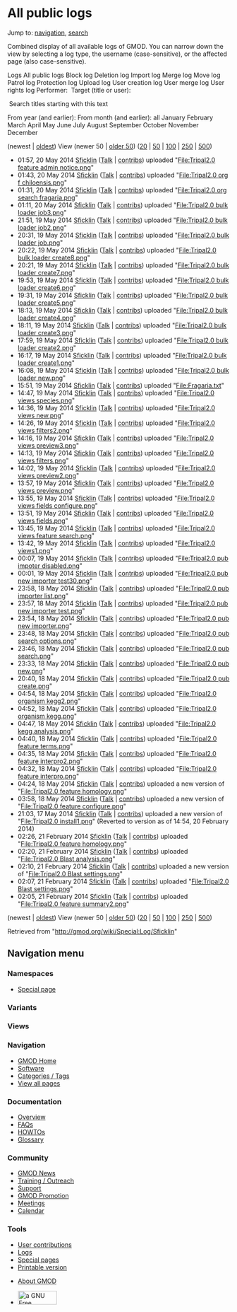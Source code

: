 <div id="mw-page-base" class="noprint">

</div>

<div id="mw-head-base" class="noprint">

</div>

<div id="content" class="mw-body" role="main">

<span id="top"></span>

<div id="mw-js-message" style="display:none;">

</div>



# <span dir="auto">All public logs</span>

<div id="bodyContent">

<div id="contentSub">

</div>

<div id="jump-to-nav" class="mw-jump">

Jump to: [navigation](#mw-navigation), [search](#p-search)

</div>

<div id="mw-content-text">

Combined display of all available logs of GMOD. You can narrow down the
view by selecting a log type, the username (case-sensitive), or the
affected page (also case-sensitive).

Logs All public logs Block log Deletion log Import log Merge log Move
log Patrol log Protection log Upload log User creation log User merge
log User rights log <span style="white-space: nowrap">Performer: </span>
<span style="white-space: nowrap">Target (title or user): </span>

 Search titles starting with this text

From year (and earlier): From month (and earlier): all January February
March April May June July August September October November December

(newest \| <a
href="/mediawiki/index.php?title=Special:Log/Sficklin&amp;dir=prev&amp;type=&amp;user=Sficklin"
class="mw-lastlink" rel="last" title="Special:Log/Sficklin">oldest</a>)
View (newer 50 \| <a
href="/mediawiki/index.php?title=Special:Log/Sficklin&amp;offset=20140221020501&amp;type=&amp;user=Sficklin"
class="mw-nextlink" rel="next" title="Special:Log/Sficklin">older 50</a>)
(<a
href="/mediawiki/index.php?title=Special:Log/Sficklin&amp;offset=&amp;limit=20&amp;type=&amp;user=Sficklin"
class="mw-numlink" title="Special:Log/Sficklin">20</a> \| <a
href="/mediawiki/index.php?title=Special:Log/Sficklin&amp;offset=&amp;limit=50&amp;type=&amp;user=Sficklin"
class="mw-numlink" title="Special:Log/Sficklin">50</a> \| <a
href="/mediawiki/index.php?title=Special:Log/Sficklin&amp;offset=&amp;limit=100&amp;type=&amp;user=Sficklin"
class="mw-numlink" title="Special:Log/Sficklin">100</a> \| <a
href="/mediawiki/index.php?title=Special:Log/Sficklin&amp;offset=&amp;limit=250&amp;type=&amp;user=Sficklin"
class="mw-numlink" title="Special:Log/Sficklin">250</a> \| <a
href="/mediawiki/index.php?title=Special:Log/Sficklin&amp;offset=&amp;limit=500&amp;type=&amp;user=Sficklin"
class="mw-numlink" title="Special:Log/Sficklin">500</a>)

- 01:57, 20 May 2014 <a href="/wiki/User:Sficklin" class="mw-userlink"
  title="User:Sficklin">Sficklin</a> <span class="mw-usertoollinks">(<a
  href="/mediawiki/index.php?title=User_talk:Sficklin&amp;action=edit&amp;redlink=1"
  class="new" title="User talk:Sficklin (page does not exist)">Talk</a>
  \|
  [contribs](/wiki/Special:Contributions/Sficklin "Special:Contributions/Sficklin"))</span>
  uploaded "[File:Tripal2.0 feature admin
  notice.png](/wiki/File:Tripal2.0_feature_admin_notice.png "File:Tripal2.0 feature admin notice.png")"
- 01:43, 20 May 2014 <a href="/wiki/User:Sficklin" class="mw-userlink"
  title="User:Sficklin">Sficklin</a> <span class="mw-usertoollinks">(<a
  href="/mediawiki/index.php?title=User_talk:Sficklin&amp;action=edit&amp;redlink=1"
  class="new" title="User talk:Sficklin (page does not exist)">Talk</a>
  \|
  [contribs](/wiki/Special:Contributions/Sficklin "Special:Contributions/Sficklin"))</span>
  uploaded "[File:Tripal2.0 org f
  chiloensis.png](/wiki/File:Tripal2.0_org_f_chiloensis.png "File:Tripal2.0 org f chiloensis.png")"
- 01:31, 20 May 2014 <a href="/wiki/User:Sficklin" class="mw-userlink"
  title="User:Sficklin">Sficklin</a> <span class="mw-usertoollinks">(<a
  href="/mediawiki/index.php?title=User_talk:Sficklin&amp;action=edit&amp;redlink=1"
  class="new" title="User talk:Sficklin (page does not exist)">Talk</a>
  \|
  [contribs](/wiki/Special:Contributions/Sficklin "Special:Contributions/Sficklin"))</span>
  uploaded "[File:Tripal2.0 org search
  fragaria.png](/wiki/File:Tripal2.0_org_search_fragaria.png "File:Tripal2.0 org search fragaria.png")"
- 01:11, 20 May 2014 <a href="/wiki/User:Sficklin" class="mw-userlink"
  title="User:Sficklin">Sficklin</a> <span class="mw-usertoollinks">(<a
  href="/mediawiki/index.php?title=User_talk:Sficklin&amp;action=edit&amp;redlink=1"
  class="new" title="User talk:Sficklin (page does not exist)">Talk</a>
  \|
  [contribs](/wiki/Special:Contributions/Sficklin "Special:Contributions/Sficklin"))</span>
  uploaded "[File:Tripal2.0 bulk loader
  job3.png](/wiki/File:Tripal2.0_bulk_loader_job3.png "File:Tripal2.0 bulk loader job3.png")"
- 21:51, 19 May 2014 <a href="/wiki/User:Sficklin" class="mw-userlink"
  title="User:Sficklin">Sficklin</a> <span class="mw-usertoollinks">(<a
  href="/mediawiki/index.php?title=User_talk:Sficklin&amp;action=edit&amp;redlink=1"
  class="new" title="User talk:Sficklin (page does not exist)">Talk</a>
  \|
  [contribs](/wiki/Special:Contributions/Sficklin "Special:Contributions/Sficklin"))</span>
  uploaded "[File:Tripal2.0 bulk loader
  job2.png](/wiki/File:Tripal2.0_bulk_loader_job2.png "File:Tripal2.0 bulk loader job2.png")"
- 20:31, 19 May 2014 <a href="/wiki/User:Sficklin" class="mw-userlink"
  title="User:Sficklin">Sficklin</a> <span class="mw-usertoollinks">(<a
  href="/mediawiki/index.php?title=User_talk:Sficklin&amp;action=edit&amp;redlink=1"
  class="new" title="User talk:Sficklin (page does not exist)">Talk</a>
  \|
  [contribs](/wiki/Special:Contributions/Sficklin "Special:Contributions/Sficklin"))</span>
  uploaded "[File:Tripal2.0 bulk loader
  job.png](/wiki/File:Tripal2.0_bulk_loader_job.png "File:Tripal2.0 bulk loader job.png")"
- 20:22, 19 May 2014 <a href="/wiki/User:Sficklin" class="mw-userlink"
  title="User:Sficklin">Sficklin</a> <span class="mw-usertoollinks">(<a
  href="/mediawiki/index.php?title=User_talk:Sficklin&amp;action=edit&amp;redlink=1"
  class="new" title="User talk:Sficklin (page does not exist)">Talk</a>
  \|
  [contribs](/wiki/Special:Contributions/Sficklin "Special:Contributions/Sficklin"))</span>
  uploaded "[File:Tripal2.0 bulk loader
  create8.png](/wiki/File:Tripal2.0_bulk_loader_create8.png "File:Tripal2.0 bulk loader create8.png")"
- 20:21, 19 May 2014 <a href="/wiki/User:Sficklin" class="mw-userlink"
  title="User:Sficklin">Sficklin</a> <span class="mw-usertoollinks">(<a
  href="/mediawiki/index.php?title=User_talk:Sficklin&amp;action=edit&amp;redlink=1"
  class="new" title="User talk:Sficklin (page does not exist)">Talk</a>
  \|
  [contribs](/wiki/Special:Contributions/Sficklin "Special:Contributions/Sficklin"))</span>
  uploaded "[File:Tripal2.0 bulk loader
  create7.png](/wiki/File:Tripal2.0_bulk_loader_create7.png "File:Tripal2.0 bulk loader create7.png")"
- 19:53, 19 May 2014 <a href="/wiki/User:Sficklin" class="mw-userlink"
  title="User:Sficklin">Sficklin</a> <span class="mw-usertoollinks">(<a
  href="/mediawiki/index.php?title=User_talk:Sficklin&amp;action=edit&amp;redlink=1"
  class="new" title="User talk:Sficklin (page does not exist)">Talk</a>
  \|
  [contribs](/wiki/Special:Contributions/Sficklin "Special:Contributions/Sficklin"))</span>
  uploaded "[File:Tripal2.0 bulk loader
  create6.png](/wiki/File:Tripal2.0_bulk_loader_create6.png "File:Tripal2.0 bulk loader create6.png")"
- 19:31, 19 May 2014 <a href="/wiki/User:Sficklin" class="mw-userlink"
  title="User:Sficklin">Sficklin</a> <span class="mw-usertoollinks">(<a
  href="/mediawiki/index.php?title=User_talk:Sficklin&amp;action=edit&amp;redlink=1"
  class="new" title="User talk:Sficklin (page does not exist)">Talk</a>
  \|
  [contribs](/wiki/Special:Contributions/Sficklin "Special:Contributions/Sficklin"))</span>
  uploaded "[File:Tripal2.0 bulk loader
  create5.png](/wiki/File:Tripal2.0_bulk_loader_create5.png "File:Tripal2.0 bulk loader create5.png")"
- 18:13, 19 May 2014 <a href="/wiki/User:Sficklin" class="mw-userlink"
  title="User:Sficklin">Sficklin</a> <span class="mw-usertoollinks">(<a
  href="/mediawiki/index.php?title=User_talk:Sficklin&amp;action=edit&amp;redlink=1"
  class="new" title="User talk:Sficklin (page does not exist)">Talk</a>
  \|
  [contribs](/wiki/Special:Contributions/Sficklin "Special:Contributions/Sficklin"))</span>
  uploaded "[File:Tripal2.0 bulk loader
  create4.png](/wiki/File:Tripal2.0_bulk_loader_create4.png "File:Tripal2.0 bulk loader create4.png")"
- 18:11, 19 May 2014 <a href="/wiki/User:Sficklin" class="mw-userlink"
  title="User:Sficklin">Sficklin</a> <span class="mw-usertoollinks">(<a
  href="/mediawiki/index.php?title=User_talk:Sficklin&amp;action=edit&amp;redlink=1"
  class="new" title="User talk:Sficklin (page does not exist)">Talk</a>
  \|
  [contribs](/wiki/Special:Contributions/Sficklin "Special:Contributions/Sficklin"))</span>
  uploaded "[File:Tripal2.0 bulk loader
  create3.png](/wiki/File:Tripal2.0_bulk_loader_create3.png "File:Tripal2.0 bulk loader create3.png")"
- 17:59, 19 May 2014 <a href="/wiki/User:Sficklin" class="mw-userlink"
  title="User:Sficklin">Sficklin</a> <span class="mw-usertoollinks">(<a
  href="/mediawiki/index.php?title=User_talk:Sficklin&amp;action=edit&amp;redlink=1"
  class="new" title="User talk:Sficklin (page does not exist)">Talk</a>
  \|
  [contribs](/wiki/Special:Contributions/Sficklin "Special:Contributions/Sficklin"))</span>
  uploaded "[File:Tripal2.0 bulk loader
  create2.png](/wiki/File:Tripal2.0_bulk_loader_create2.png "File:Tripal2.0 bulk loader create2.png")"
- 16:17, 19 May 2014 <a href="/wiki/User:Sficklin" class="mw-userlink"
  title="User:Sficklin">Sficklin</a> <span class="mw-usertoollinks">(<a
  href="/mediawiki/index.php?title=User_talk:Sficklin&amp;action=edit&amp;redlink=1"
  class="new" title="User talk:Sficklin (page does not exist)">Talk</a>
  \|
  [contribs](/wiki/Special:Contributions/Sficklin "Special:Contributions/Sficklin"))</span>
  uploaded "[File:Tripal2.0 bulk loader
  create1.png](/wiki/File:Tripal2.0_bulk_loader_create1.png "File:Tripal2.0 bulk loader create1.png")"
- 16:08, 19 May 2014 <a href="/wiki/User:Sficklin" class="mw-userlink"
  title="User:Sficklin">Sficklin</a> <span class="mw-usertoollinks">(<a
  href="/mediawiki/index.php?title=User_talk:Sficklin&amp;action=edit&amp;redlink=1"
  class="new" title="User talk:Sficklin (page does not exist)">Talk</a>
  \|
  [contribs](/wiki/Special:Contributions/Sficklin "Special:Contributions/Sficklin"))</span>
  uploaded "[File:Tripal2.0 bulk loader
  new.png](/wiki/File:Tripal2.0_bulk_loader_new.png "File:Tripal2.0 bulk loader new.png")"
- 15:51, 19 May 2014 <a href="/wiki/User:Sficklin" class="mw-userlink"
  title="User:Sficklin">Sficklin</a> <span class="mw-usertoollinks">(<a
  href="/mediawiki/index.php?title=User_talk:Sficklin&amp;action=edit&amp;redlink=1"
  class="new" title="User talk:Sficklin (page does not exist)">Talk</a>
  \|
  [contribs](/wiki/Special:Contributions/Sficklin "Special:Contributions/Sficklin"))</span>
  uploaded
  "[File:Fragaria.txt](/wiki/File:Fragaria.txt "File:Fragaria.txt")"
- 14:47, 19 May 2014 <a href="/wiki/User:Sficklin" class="mw-userlink"
  title="User:Sficklin">Sficklin</a> <span class="mw-usertoollinks">(<a
  href="/mediawiki/index.php?title=User_talk:Sficklin&amp;action=edit&amp;redlink=1"
  class="new" title="User talk:Sficklin (page does not exist)">Talk</a>
  \|
  [contribs](/wiki/Special:Contributions/Sficklin "Special:Contributions/Sficklin"))</span>
  uploaded "[File:Tripal2.0 views
  species.png](/wiki/File:Tripal2.0_views_species.png "File:Tripal2.0 views species.png")"
- 14:36, 19 May 2014 <a href="/wiki/User:Sficklin" class="mw-userlink"
  title="User:Sficklin">Sficklin</a> <span class="mw-usertoollinks">(<a
  href="/mediawiki/index.php?title=User_talk:Sficklin&amp;action=edit&amp;redlink=1"
  class="new" title="User talk:Sficklin (page does not exist)">Talk</a>
  \|
  [contribs](/wiki/Special:Contributions/Sficklin "Special:Contributions/Sficklin"))</span>
  uploaded "[File:Tripal2.0 views
  new.png](/wiki/File:Tripal2.0_views_new.png "File:Tripal2.0 views new.png")"
- 14:26, 19 May 2014 <a href="/wiki/User:Sficklin" class="mw-userlink"
  title="User:Sficklin">Sficklin</a> <span class="mw-usertoollinks">(<a
  href="/mediawiki/index.php?title=User_talk:Sficklin&amp;action=edit&amp;redlink=1"
  class="new" title="User talk:Sficklin (page does not exist)">Talk</a>
  \|
  [contribs](/wiki/Special:Contributions/Sficklin "Special:Contributions/Sficklin"))</span>
  uploaded "[File:Tripal2.0 views
  filters2.png](/wiki/File:Tripal2.0_views_filters2.png "File:Tripal2.0 views filters2.png")"
- 14:16, 19 May 2014 <a href="/wiki/User:Sficklin" class="mw-userlink"
  title="User:Sficklin">Sficklin</a> <span class="mw-usertoollinks">(<a
  href="/mediawiki/index.php?title=User_talk:Sficklin&amp;action=edit&amp;redlink=1"
  class="new" title="User talk:Sficklin (page does not exist)">Talk</a>
  \|
  [contribs](/wiki/Special:Contributions/Sficklin "Special:Contributions/Sficklin"))</span>
  uploaded "[File:Tripal2.0 views
  preview3.png](/wiki/File:Tripal2.0_views_preview3.png "File:Tripal2.0 views preview3.png")"
- 14:13, 19 May 2014 <a href="/wiki/User:Sficklin" class="mw-userlink"
  title="User:Sficklin">Sficklin</a> <span class="mw-usertoollinks">(<a
  href="/mediawiki/index.php?title=User_talk:Sficklin&amp;action=edit&amp;redlink=1"
  class="new" title="User talk:Sficklin (page does not exist)">Talk</a>
  \|
  [contribs](/wiki/Special:Contributions/Sficklin "Special:Contributions/Sficklin"))</span>
  uploaded "[File:Tripal2.0 views
  filters.png](/wiki/File:Tripal2.0_views_filters.png "File:Tripal2.0 views filters.png")"
- 14:02, 19 May 2014 <a href="/wiki/User:Sficklin" class="mw-userlink"
  title="User:Sficklin">Sficklin</a> <span class="mw-usertoollinks">(<a
  href="/mediawiki/index.php?title=User_talk:Sficklin&amp;action=edit&amp;redlink=1"
  class="new" title="User talk:Sficklin (page does not exist)">Talk</a>
  \|
  [contribs](/wiki/Special:Contributions/Sficklin "Special:Contributions/Sficklin"))</span>
  uploaded "[File:Tripal2.0 views
  preview2.png](/wiki/File:Tripal2.0_views_preview2.png "File:Tripal2.0 views preview2.png")"
- 13:57, 19 May 2014 <a href="/wiki/User:Sficklin" class="mw-userlink"
  title="User:Sficklin">Sficklin</a> <span class="mw-usertoollinks">(<a
  href="/mediawiki/index.php?title=User_talk:Sficklin&amp;action=edit&amp;redlink=1"
  class="new" title="User talk:Sficklin (page does not exist)">Talk</a>
  \|
  [contribs](/wiki/Special:Contributions/Sficklin "Special:Contributions/Sficklin"))</span>
  uploaded "[File:Tripal2.0 views
  preview.png](/wiki/File:Tripal2.0_views_preview.png "File:Tripal2.0 views preview.png")"
- 13:55, 19 May 2014 <a href="/wiki/User:Sficklin" class="mw-userlink"
  title="User:Sficklin">Sficklin</a> <span class="mw-usertoollinks">(<a
  href="/mediawiki/index.php?title=User_talk:Sficklin&amp;action=edit&amp;redlink=1"
  class="new" title="User talk:Sficklin (page does not exist)">Talk</a>
  \|
  [contribs](/wiki/Special:Contributions/Sficklin "Special:Contributions/Sficklin"))</span>
  uploaded "[File:Tripal2.0 views fields
  configure.png](/wiki/File:Tripal2.0_views_fields_configure.png "File:Tripal2.0 views fields configure.png")"
- 13:51, 19 May 2014 <a href="/wiki/User:Sficklin" class="mw-userlink"
  title="User:Sficklin">Sficklin</a> <span class="mw-usertoollinks">(<a
  href="/mediawiki/index.php?title=User_talk:Sficklin&amp;action=edit&amp;redlink=1"
  class="new" title="User talk:Sficklin (page does not exist)">Talk</a>
  \|
  [contribs](/wiki/Special:Contributions/Sficklin "Special:Contributions/Sficklin"))</span>
  uploaded "[File:Tripal2.0 views
  fields.png](/wiki/File:Tripal2.0_views_fields.png "File:Tripal2.0 views fields.png")"
- 13:45, 19 May 2014 <a href="/wiki/User:Sficklin" class="mw-userlink"
  title="User:Sficklin">Sficklin</a> <span class="mw-usertoollinks">(<a
  href="/mediawiki/index.php?title=User_talk:Sficklin&amp;action=edit&amp;redlink=1"
  class="new" title="User talk:Sficklin (page does not exist)">Talk</a>
  \|
  [contribs](/wiki/Special:Contributions/Sficklin "Special:Contributions/Sficklin"))</span>
  uploaded "[File:Tripal2.0 views feature
  search.png](/wiki/File:Tripal2.0_views_feature_search.png "File:Tripal2.0 views feature search.png")"
- 13:42, 19 May 2014 <a href="/wiki/User:Sficklin" class="mw-userlink"
  title="User:Sficklin">Sficklin</a> <span class="mw-usertoollinks">(<a
  href="/mediawiki/index.php?title=User_talk:Sficklin&amp;action=edit&amp;redlink=1"
  class="new" title="User talk:Sficklin (page does not exist)">Talk</a>
  \|
  [contribs](/wiki/Special:Contributions/Sficklin "Special:Contributions/Sficklin"))</span>
  uploaded "[File:Tripal2.0
  views1.png](/wiki/File:Tripal2.0_views1.png "File:Tripal2.0 views1.png")"
- 00:07, 19 May 2014 <a href="/wiki/User:Sficklin" class="mw-userlink"
  title="User:Sficklin">Sficklin</a> <span class="mw-usertoollinks">(<a
  href="/mediawiki/index.php?title=User_talk:Sficklin&amp;action=edit&amp;redlink=1"
  class="new" title="User talk:Sficklin (page does not exist)">Talk</a>
  \|
  [contribs](/wiki/Special:Contributions/Sficklin "Special:Contributions/Sficklin"))</span>
  uploaded "[File:Tripal2.0 pub impoter
  disabled.png](/wiki/File:Tripal2.0_pub_impoter_disabled.png "File:Tripal2.0 pub impoter disabled.png")"
- 00:01, 19 May 2014 <a href="/wiki/User:Sficklin" class="mw-userlink"
  title="User:Sficklin">Sficklin</a> <span class="mw-usertoollinks">(<a
  href="/mediawiki/index.php?title=User_talk:Sficklin&amp;action=edit&amp;redlink=1"
  class="new" title="User talk:Sficklin (page does not exist)">Talk</a>
  \|
  [contribs](/wiki/Special:Contributions/Sficklin "Special:Contributions/Sficklin"))</span>
  uploaded "[File:Tripal2.0 pub new importer
  test30.png](/wiki/File:Tripal2.0_pub_new_importer_test30.png "File:Tripal2.0 pub new importer test30.png")"
- 23:58, 18 May 2014 <a href="/wiki/User:Sficklin" class="mw-userlink"
  title="User:Sficklin">Sficklin</a> <span class="mw-usertoollinks">(<a
  href="/mediawiki/index.php?title=User_talk:Sficklin&amp;action=edit&amp;redlink=1"
  class="new" title="User talk:Sficklin (page does not exist)">Talk</a>
  \|
  [contribs](/wiki/Special:Contributions/Sficklin "Special:Contributions/Sficklin"))</span>
  uploaded "[File:Tripal2.0 pub importer
  list.png](/wiki/File:Tripal2.0_pub_importer_list.png "File:Tripal2.0 pub importer list.png")"
- 23:57, 18 May 2014 <a href="/wiki/User:Sficklin" class="mw-userlink"
  title="User:Sficklin">Sficklin</a> <span class="mw-usertoollinks">(<a
  href="/mediawiki/index.php?title=User_talk:Sficklin&amp;action=edit&amp;redlink=1"
  class="new" title="User talk:Sficklin (page does not exist)">Talk</a>
  \|
  [contribs](/wiki/Special:Contributions/Sficklin "Special:Contributions/Sficklin"))</span>
  uploaded "[File:Tripal2.0 pub new importer
  test.png](/wiki/File:Tripal2.0_pub_new_importer_test.png "File:Tripal2.0 pub new importer test.png")"
- 23:54, 18 May 2014 <a href="/wiki/User:Sficklin" class="mw-userlink"
  title="User:Sficklin">Sficklin</a> <span class="mw-usertoollinks">(<a
  href="/mediawiki/index.php?title=User_talk:Sficklin&amp;action=edit&amp;redlink=1"
  class="new" title="User talk:Sficklin (page does not exist)">Talk</a>
  \|
  [contribs](/wiki/Special:Contributions/Sficklin "Special:Contributions/Sficklin"))</span>
  uploaded "[File:Tripal2.0 pub new
  importer.png](/wiki/File:Tripal2.0_pub_new_importer.png "File:Tripal2.0 pub new importer.png")"
- 23:48, 18 May 2014 <a href="/wiki/User:Sficklin" class="mw-userlink"
  title="User:Sficklin">Sficklin</a> <span class="mw-usertoollinks">(<a
  href="/mediawiki/index.php?title=User_talk:Sficklin&amp;action=edit&amp;redlink=1"
  class="new" title="User talk:Sficklin (page does not exist)">Talk</a>
  \|
  [contribs](/wiki/Special:Contributions/Sficklin "Special:Contributions/Sficklin"))</span>
  uploaded "[File:Tripal2.0 pub search
  options.png](/wiki/File:Tripal2.0_pub_search_options.png "File:Tripal2.0 pub search options.png")"
- 23:46, 18 May 2014 <a href="/wiki/User:Sficklin" class="mw-userlink"
  title="User:Sficklin">Sficklin</a> <span class="mw-usertoollinks">(<a
  href="/mediawiki/index.php?title=User_talk:Sficklin&amp;action=edit&amp;redlink=1"
  class="new" title="User talk:Sficklin (page does not exist)">Talk</a>
  \|
  [contribs](/wiki/Special:Contributions/Sficklin "Special:Contributions/Sficklin"))</span>
  uploaded "[File:Tripal2.0 pub
  search.png](/wiki/File:Tripal2.0_pub_search.png "File:Tripal2.0 pub search.png")"
- 23:33, 18 May 2014 <a href="/wiki/User:Sficklin" class="mw-userlink"
  title="User:Sficklin">Sficklin</a> <span class="mw-usertoollinks">(<a
  href="/mediawiki/index.php?title=User_talk:Sficklin&amp;action=edit&amp;redlink=1"
  class="new" title="User talk:Sficklin (page does not exist)">Talk</a>
  \|
  [contribs](/wiki/Special:Contributions/Sficklin "Special:Contributions/Sficklin"))</span>
  uploaded "[File:Tripal2.0 pub
  new.png](/wiki/File:Tripal2.0_pub_new.png "File:Tripal2.0 pub new.png")"
- 20:40, 18 May 2014 <a href="/wiki/User:Sficklin" class="mw-userlink"
  title="User:Sficklin">Sficklin</a> <span class="mw-usertoollinks">(<a
  href="/mediawiki/index.php?title=User_talk:Sficklin&amp;action=edit&amp;redlink=1"
  class="new" title="User talk:Sficklin (page does not exist)">Talk</a>
  \|
  [contribs](/wiki/Special:Contributions/Sficklin "Special:Contributions/Sficklin"))</span>
  uploaded "[File:Tripal2.0 pub
  create.png](/wiki/File:Tripal2.0_pub_create.png "File:Tripal2.0 pub create.png")"
- 04:54, 18 May 2014 <a href="/wiki/User:Sficklin" class="mw-userlink"
  title="User:Sficklin">Sficklin</a> <span class="mw-usertoollinks">(<a
  href="/mediawiki/index.php?title=User_talk:Sficklin&amp;action=edit&amp;redlink=1"
  class="new" title="User talk:Sficklin (page does not exist)">Talk</a>
  \|
  [contribs](/wiki/Special:Contributions/Sficklin "Special:Contributions/Sficklin"))</span>
  uploaded "[File:Tripal2.0 organism
  kegg2.png](/wiki/File:Tripal2.0_organism_kegg2.png "File:Tripal2.0 organism kegg2.png")"
- 04:52, 18 May 2014 <a href="/wiki/User:Sficklin" class="mw-userlink"
  title="User:Sficklin">Sficklin</a> <span class="mw-usertoollinks">(<a
  href="/mediawiki/index.php?title=User_talk:Sficklin&amp;action=edit&amp;redlink=1"
  class="new" title="User talk:Sficklin (page does not exist)">Talk</a>
  \|
  [contribs](/wiki/Special:Contributions/Sficklin "Special:Contributions/Sficklin"))</span>
  uploaded "[File:Tripal2.0 organism
  kegg.png](/wiki/File:Tripal2.0_organism_kegg.png "File:Tripal2.0 organism kegg.png")"
- 04:47, 18 May 2014 <a href="/wiki/User:Sficklin" class="mw-userlink"
  title="User:Sficklin">Sficklin</a> <span class="mw-usertoollinks">(<a
  href="/mediawiki/index.php?title=User_talk:Sficklin&amp;action=edit&amp;redlink=1"
  class="new" title="User talk:Sficklin (page does not exist)">Talk</a>
  \|
  [contribs](/wiki/Special:Contributions/Sficklin "Special:Contributions/Sficklin"))</span>
  uploaded "[File:Tripal2.0 kegg
  analysis.png](/wiki/File:Tripal2.0_kegg_analysis.png "File:Tripal2.0 kegg analysis.png")"
- 04:40, 18 May 2014 <a href="/wiki/User:Sficklin" class="mw-userlink"
  title="User:Sficklin">Sficklin</a> <span class="mw-usertoollinks">(<a
  href="/mediawiki/index.php?title=User_talk:Sficklin&amp;action=edit&amp;redlink=1"
  class="new" title="User talk:Sficklin (page does not exist)">Talk</a>
  \|
  [contribs](/wiki/Special:Contributions/Sficklin "Special:Contributions/Sficklin"))</span>
  uploaded "[File:Tripal2.0 feature
  terms.png](/wiki/File:Tripal2.0_feature_terms.png "File:Tripal2.0 feature terms.png")"
- 04:35, 18 May 2014 <a href="/wiki/User:Sficklin" class="mw-userlink"
  title="User:Sficklin">Sficklin</a> <span class="mw-usertoollinks">(<a
  href="/mediawiki/index.php?title=User_talk:Sficklin&amp;action=edit&amp;redlink=1"
  class="new" title="User talk:Sficklin (page does not exist)">Talk</a>
  \|
  [contribs](/wiki/Special:Contributions/Sficklin "Special:Contributions/Sficklin"))</span>
  uploaded "[File:Tripal2.0 feature
  interpro2.png](/wiki/File:Tripal2.0_feature_interpro2.png "File:Tripal2.0 feature interpro2.png")"
- 04:32, 18 May 2014 <a href="/wiki/User:Sficklin" class="mw-userlink"
  title="User:Sficklin">Sficklin</a> <span class="mw-usertoollinks">(<a
  href="/mediawiki/index.php?title=User_talk:Sficklin&amp;action=edit&amp;redlink=1"
  class="new" title="User talk:Sficklin (page does not exist)">Talk</a>
  \|
  [contribs](/wiki/Special:Contributions/Sficklin "Special:Contributions/Sficklin"))</span>
  uploaded "[File:Tripal2.0 feature
  interpro.png](/wiki/File:Tripal2.0_feature_interpro.png "File:Tripal2.0 feature interpro.png")"
- 04:24, 18 May 2014 <a href="/wiki/User:Sficklin" class="mw-userlink"
  title="User:Sficklin">Sficklin</a> <span class="mw-usertoollinks">(<a
  href="/mediawiki/index.php?title=User_talk:Sficklin&amp;action=edit&amp;redlink=1"
  class="new" title="User talk:Sficklin (page does not exist)">Talk</a>
  \|
  [contribs](/wiki/Special:Contributions/Sficklin "Special:Contributions/Sficklin"))</span>
  uploaded a new version of "[File:Tripal2.0 feature
  homology.png](/wiki/File:Tripal2.0_feature_homology.png "File:Tripal2.0 feature homology.png")"
- 03:58, 18 May 2014 <a href="/wiki/User:Sficklin" class="mw-userlink"
  title="User:Sficklin">Sficklin</a> <span class="mw-usertoollinks">(<a
  href="/mediawiki/index.php?title=User_talk:Sficklin&amp;action=edit&amp;redlink=1"
  class="new" title="User talk:Sficklin (page does not exist)">Talk</a>
  \|
  [contribs](/wiki/Special:Contributions/Sficklin "Special:Contributions/Sficklin"))</span>
  uploaded a new version of "[File:Tripal2.0 feature
  configure.png](/wiki/File:Tripal2.0_feature_configure.png "File:Tripal2.0 feature configure.png")"
- 21:03, 17 May 2014 <a href="/wiki/User:Sficklin" class="mw-userlink"
  title="User:Sficklin">Sficklin</a> <span class="mw-usertoollinks">(<a
  href="/mediawiki/index.php?title=User_talk:Sficklin&amp;action=edit&amp;redlink=1"
  class="new" title="User talk:Sficklin (page does not exist)">Talk</a>
  \|
  [contribs](/wiki/Special:Contributions/Sficklin "Special:Contributions/Sficklin"))</span>
  uploaded a new version of "[File:Tripal2.0
  install1.png](/wiki/File:Tripal2.0_install1.png "File:Tripal2.0 install1.png")"
  <span class="comment">(Reverted to version as of 14:54, 20 February
  2014)</span>
- 02:26, 21 February 2014
  <a href="/wiki/User:Sficklin" class="mw-userlink"
  title="User:Sficklin">Sficklin</a> <span class="mw-usertoollinks">(<a
  href="/mediawiki/index.php?title=User_talk:Sficklin&amp;action=edit&amp;redlink=1"
  class="new" title="User talk:Sficklin (page does not exist)">Talk</a>
  \|
  [contribs](/wiki/Special:Contributions/Sficklin "Special:Contributions/Sficklin"))</span>
  uploaded "[File:Tripal2.0 feature
  homology.png](/wiki/File:Tripal2.0_feature_homology.png "File:Tripal2.0 feature homology.png")"
- 02:20, 21 February 2014
  <a href="/wiki/User:Sficklin" class="mw-userlink"
  title="User:Sficklin">Sficklin</a> <span class="mw-usertoollinks">(<a
  href="/mediawiki/index.php?title=User_talk:Sficklin&amp;action=edit&amp;redlink=1"
  class="new" title="User talk:Sficklin (page does not exist)">Talk</a>
  \|
  [contribs](/wiki/Special:Contributions/Sficklin "Special:Contributions/Sficklin"))</span>
  uploaded "[File:Tripal2.0 Blast
  analysis.png](/wiki/File:Tripal2.0_Blast_analysis.png "File:Tripal2.0 Blast analysis.png")"
- 02:10, 21 February 2014
  <a href="/wiki/User:Sficklin" class="mw-userlink"
  title="User:Sficklin">Sficklin</a> <span class="mw-usertoollinks">(<a
  href="/mediawiki/index.php?title=User_talk:Sficklin&amp;action=edit&amp;redlink=1"
  class="new" title="User talk:Sficklin (page does not exist)">Talk</a>
  \|
  [contribs](/wiki/Special:Contributions/Sficklin "Special:Contributions/Sficklin"))</span>
  uploaded a new version of "[File:Tripal2.0 Blast
  settings.png](/wiki/File:Tripal2.0_Blast_settings.png "File:Tripal2.0 Blast settings.png")"
- 02:07, 21 February 2014
  <a href="/wiki/User:Sficklin" class="mw-userlink"
  title="User:Sficklin">Sficklin</a> <span class="mw-usertoollinks">(<a
  href="/mediawiki/index.php?title=User_talk:Sficklin&amp;action=edit&amp;redlink=1"
  class="new" title="User talk:Sficklin (page does not exist)">Talk</a>
  \|
  [contribs](/wiki/Special:Contributions/Sficklin "Special:Contributions/Sficklin"))</span>
  uploaded "[File:Tripal2.0 Blast
  settings.png](/wiki/File:Tripal2.0_Blast_settings.png "File:Tripal2.0 Blast settings.png")"
- 02:05, 21 February 2014
  <a href="/wiki/User:Sficklin" class="mw-userlink"
  title="User:Sficklin">Sficklin</a> <span class="mw-usertoollinks">(<a
  href="/mediawiki/index.php?title=User_talk:Sficklin&amp;action=edit&amp;redlink=1"
  class="new" title="User talk:Sficklin (page does not exist)">Talk</a>
  \|
  [contribs](/wiki/Special:Contributions/Sficklin "Special:Contributions/Sficklin"))</span>
  uploaded "[File:Tripal2.0 feature
  summary2.png](/wiki/File:Tripal2.0_feature_summary2.png "File:Tripal2.0 feature summary2.png")"

(newest \| <a
href="/mediawiki/index.php?title=Special:Log/Sficklin&amp;dir=prev&amp;type=&amp;user=Sficklin"
class="mw-lastlink" rel="last" title="Special:Log/Sficklin">oldest</a>)
View (newer 50 \| <a
href="/mediawiki/index.php?title=Special:Log/Sficklin&amp;offset=20140221020501&amp;type=&amp;user=Sficklin"
class="mw-nextlink" rel="next" title="Special:Log/Sficklin">older 50</a>)
(<a
href="/mediawiki/index.php?title=Special:Log/Sficklin&amp;offset=&amp;limit=20&amp;type=&amp;user=Sficklin"
class="mw-numlink" title="Special:Log/Sficklin">20</a> \| <a
href="/mediawiki/index.php?title=Special:Log/Sficklin&amp;offset=&amp;limit=50&amp;type=&amp;user=Sficklin"
class="mw-numlink" title="Special:Log/Sficklin">50</a> \| <a
href="/mediawiki/index.php?title=Special:Log/Sficklin&amp;offset=&amp;limit=100&amp;type=&amp;user=Sficklin"
class="mw-numlink" title="Special:Log/Sficklin">100</a> \| <a
href="/mediawiki/index.php?title=Special:Log/Sficklin&amp;offset=&amp;limit=250&amp;type=&amp;user=Sficklin"
class="mw-numlink" title="Special:Log/Sficklin">250</a> \| <a
href="/mediawiki/index.php?title=Special:Log/Sficklin&amp;offset=&amp;limit=500&amp;type=&amp;user=Sficklin"
class="mw-numlink" title="Special:Log/Sficklin">500</a>)

</div>

<div class="printfooter">

Retrieved from "<http://gmod.org/wiki/Special:Log/Sficklin>"

</div>

<div id="catlinks" class="catlinks catlinks-allhidden">

</div>

<div class="visualClear">

</div>

</div>

</div>

<div id="mw-navigation">

## Navigation menu

<div id="mw-head">



<div id="left-navigation">

<div id="p-namespaces" class="vectorTabs" role="navigation"
aria-labelledby="p-namespaces-label">

### Namespaces

- <span id="ca-nstab-special">[Special
  page](/wiki/Special:Log/Sficklin "This is a special page, you cannot edit the page itself")</span>

</div>

<div id="p-variants" class="vectorMenu emptyPortlet" role="navigation"
aria-labelledby="p-variants-label">

### 

### Variants[](#)

<div class="menu">

</div>

</div>

</div>

<div id="right-navigation">

<div id="p-views" class="vectorTabs emptyPortlet" role="navigation"
aria-labelledby="p-views-label">

### Views

</div>



</div>



</div>

</div>

</div>

<div id="mw-panel">

<div id="p-logo" role="banner">

<a href="/wiki/Main_Page"
style="background-image: url(http://gmod.org/images/GMOD-cogs.png);"
title="Visit the main page"></a>

</div>

<div id="p-Navigation" class="portal" role="navigation"
aria-labelledby="p-Navigation-label">

### Navigation

<div class="body">

- <span id="n-GMOD-Home">[GMOD Home](/wiki/Main_Page)</span>
- <span id="n-Software">[Software](/wiki/GMOD_Components)</span>
- <span id="n-Categories-.2F-Tags">[Categories /
  Tags](/wiki/Categories)</span>
- <span id="n-View-all-pages">[View all
  pages](/wiki/Special:AllPages)</span>

</div>

</div>

<div id="p-Documentation" class="portal" role="navigation"
aria-labelledby="p-Documentation-label">

### Documentation

<div class="body">

- <span id="n-Overview">[Overview](/wiki/Overview)</span>
- <span id="n-FAQs">[FAQs](/wiki/Category:FAQ)</span>
- <span id="n-HOWTOs">[HOWTOs](/wiki/Category:HOWTO)</span>
- <span id="n-Glossary">[Glossary](/wiki/Glossary)</span>

</div>

</div>

<div id="p-Community" class="portal" role="navigation"
aria-labelledby="p-Community-label">

### Community

<div class="body">

- <span id="n-GMOD-News">[GMOD News](/wiki/GMOD_News)</span>
- <span id="n-Training-.2F-Outreach">[Training /
  Outreach](/wiki/Training_and_Outreach)</span>
- <span id="n-Support">[Support](/wiki/Support)</span>
- <span id="n-GMOD-Promotion">[GMOD
  Promotion](/wiki/GMOD_Promotion)</span>
- <span id="n-Meetings">[Meetings](/wiki/Meetings)</span>
- <span id="n-Calendar">[Calendar](/wiki/Calendar)</span>

</div>

</div>

<div id="p-tb" class="portal" role="navigation"
aria-labelledby="p-tb-label">

### Tools

<div class="body">

- <span id="t-contributions">[User
  contributions](/wiki/Special:Contributions/Sficklin "A list of contributions of this user")</span>
- <span id="t-log">[Logs](/wiki/Special:Log/Sficklin)</span>
- <span id="t-specialpages"><a href="/wiki/Special:SpecialPages" accesskey="q"
  title="A list of all special pages [q]">Special pages</a></span>
- <span id="t-print"><a
  href="/mediawiki/index.php?title=Special:Log/Sficklin&amp;printable=yes"
  rel="alternate" accesskey="p"
  title="Printable version of this page [p]">Printable version</a></span>

</div>

</div>

</div>

</div>

<div id="footer" role="contentinfo">

- <span id="footer-places-about">[About
  GMOD](/wiki/GMOD:About "GMOD:About")</span>

<!-- -->

- <span id="footer-copyrightico">[<img src="http://www.gnu.org/graphics/gfdl-logo-small.png" width="88"
  height="31" alt="a GNU Free Documentation License" />](http://www.gnu.org/licenses/fdl-1.3.html)</span>


<div style="clear:both">

</div>

</div>
